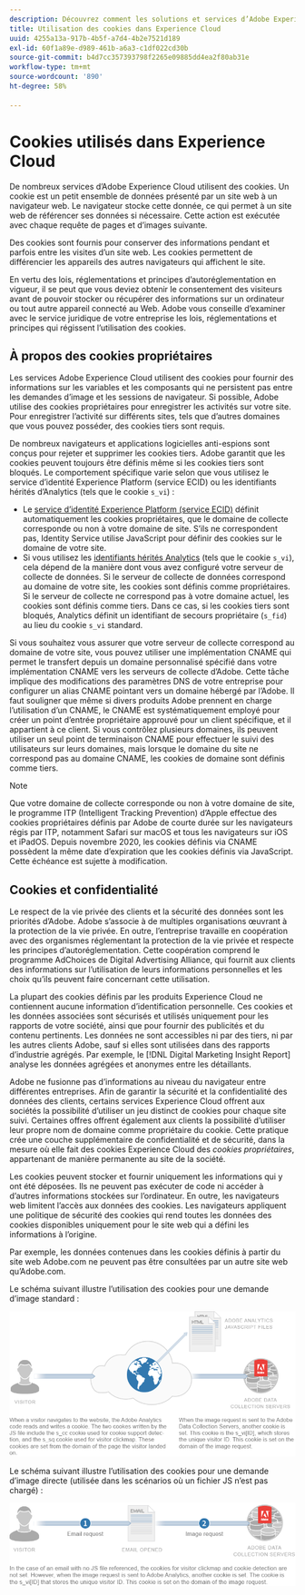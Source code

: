```yaml
---
description: Découvrez comment les solutions et services d’Adobe Experience Cloud utilisent les cookies.
title: Utilisation des cookies dans Experience Cloud
uuid: 4255a13a-917b-4b5f-a7d4-4b2e7521d189
exl-id: 60f1a89e-d989-461b-a6a3-c1df022cd30b
source-git-commit: b4d7cc357393798f2265e09885dd4ea2f80ab31e
workflow-type: tm+mt
source-wordcount: '890'
ht-degree: 58%

---
```


# Cookies utilisés dans Experience Cloud

De nombreux services d’Adobe Experience Cloud utilisent des cookies. Un cookie est un petit ensemble de données présenté par un site web à un navigateur web. Le navigateur stocke cette donnée, ce qui permet à un site web de référencer ses données si nécessaire. Cette action est exécutée avec chaque requête de pages et d’images suivante.

Des cookies sont fournis pour conserver des informations pendant et parfois entre les visites d’un site web. Les cookies permettent de différencier les appareils des autres navigateurs qui affichent le site.

En vertu des lois, réglementations et principes d’autoréglementation en vigueur, il se peut que vous deviez obtenir le consentement des visiteurs avant de pouvoir stocker ou récupérer des informations sur un ordinateur ou tout autre appareil connecté au Web. Adobe vous conseille d’examiner avec le service juridique de votre entreprise les lois, réglementations et principes qui régissent l’utilisation des cookies.

## À propos des cookies propriétaires

Les services Adobe Experience Cloud utilisent des cookies pour fournir des informations sur les variables et les composants qui ne persistent pas entre les demandes d’image et les sessions de navigateur. Si possible, Adobe utilise des cookies propriétaires pour enregistrer les activités sur votre site. Pour enregistrer l’activité sur différents sites, tels que d’autres domaines que vous pouvez posséder, des cookies tiers sont requis.

De nombreux navigateurs et applications logicielles anti-espions sont conçus pour rejeter et supprimer les cookies tiers. Adobe garantit que les cookies peuvent toujours être définis même si les cookies tiers sont bloqués. Le comportement spécifique varie selon que vous utilisez le service d’identité Experience Platform (service ECID) ou les identifiants hérités d’Analytics (tels que le cookie `s_vi`) :

* Le [ service d’identité Experience Platform (service ECID)](https://experienceleague.adobe.com/docs/id-service/using/intro/overview.html?lang=fr) définit automatiquement les cookies propriétaires, que le domaine de collecte corresponde ou non à votre domaine de site. S’ils ne correspondent pas, Identity Service utilise JavaScript pour définir des cookies sur le domaine de votre site.
* Si vous utilisez les [identifiants hérités Analytics](analytics.md) (tels que le cookie `s_vi`), cela dépend de la manière dont vous avez configuré votre serveur de collecte de données. Si le serveur de collecte de données correspond au domaine de votre site, les cookies sont définis comme propriétaires. Si le serveur de collecte ne correspond pas à votre domaine actuel, les cookies sont définis comme tiers. Dans ce cas, si les cookies tiers sont bloqués, Analytics définit un identifiant de secours propriétaire (`s_fid`) au lieu du cookie `s_vi` standard.

Si vous souhaitez vous assurer que votre serveur de collecte correspond au domaine de votre site, vous pouvez utiliser une implémentation CNAME qui permet le transfert depuis un domaine personnalisé spécifié dans votre implémentation CNAME vers les serveurs de collecte d’Adobe. Cette tâche implique des modifications des paramètres DNS de votre entreprise pour configurer un alias CNAME pointant vers un domaine hébergé par l’Adobe. Il faut souligner que même si divers produits Adobe prennent en charge l’utilisation d’un CNAME, le CNAME est systématiquement employé pour créer un point d’entrée propriétaire approuvé pour un client spécifique, et il appartient à ce client. Si vous contrôlez plusieurs domaines, ils peuvent utiliser un seul point de terminaison CNAME pour effectuer le suivi des utilisateurs sur leurs domaines, mais lorsque le domaine du site ne correspond pas au domaine CNAME, les cookies de domaine sont définis comme tiers.

>[!NOTE]
>
>Que votre domaine de collecte corresponde ou non à votre domaine de site, le programme ITP (Intelligent Tracking Prevention) d’Apple effectue des cookies propriétaires définis par Adobe de courte durée sur les navigateurs régis par ITP, notamment Safari sur macOS et tous les navigateurs sur iOS et iPadOS. Depuis novembre 2020, les cookies définis via CNAME possèdent la même date dʼexpiration que les cookies définis via JavaScript. Cette échéance est sujette à modification.

## Cookies et confidentialité

Le respect de la vie privée des clients et la sécurité des données sont les priorités d’Adobe. Adobe s’associe à de multiples organisations œuvrant à la protection de la vie privée. En outre, l’entreprise travaille en coopération avec des organismes réglementant la protection de la vie privée et respecte les principes d’autoréglementation. Cette coopération comprend le programme AdChoices de Digital Advertising Alliance, qui fournit aux clients des informations sur l’utilisation de leurs informations personnelles et les choix qu’ils peuvent faire concernant cette utilisation.

La plupart des cookies définis par les produits Experience Cloud ne contiennent aucune information d’identification personnelle. Ces cookies et les données associées sont sécurisés et utilisés uniquement pour les rapports de votre société, ainsi que pour fournir des publicités et du contenu pertinents. Les données ne sont accessibles ni par des tiers, ni par les autres clients Adobe, sauf si elles sont utilisées dans des rapports d’industrie agrégés. Par exemple, le [!DNL Digital Marketing Insight Report] analyse les données agrégées et anonymes entre les détaillants.

Adobe ne fusionne pas d’informations au niveau du navigateur entre différentes entreprises. Afin de garantir la sécurité et la confidentialité des données des clients, certains services Experience Cloud offrent aux sociétés la possibilité d’utiliser un jeu distinct de cookies pour chaque site suivi. Certaines offres offrent également aux clients la possibilité d’utiliser leur propre nom de domaine comme propriétaire du cookie. Cette pratique crée une couche supplémentaire de confidentialité et de sécurité, dans la mesure où elle fait des cookies Experience Cloud des *cookies propriétaires*, appartenant de manière permanente au site de la société.

Les cookies peuvent stocker et fournir uniquement les informations qui y ont été déposées. Ils ne peuvent pas exécuter de code ni accéder à d’autres informations stockées sur l’ordinateur. En outre, les navigateurs web limitent l’accès aux données des cookies. Les navigateurs appliquent une politique de sécurité des cookies qui rend toutes les données des cookies disponibles uniquement pour le site web qui a défini les informations à l’origine.

Par exemple, les données contenues dans les cookies définis à partir du site web Adobe.com ne peuvent pas être consultées par un autre site web qu’Adobe.com.

Le schéma suivant illustre l’utilisation des cookies pour une demande d’image standard :

![Utilisation des cookies pour une requête image standard](assets/CookiesProcessGraphic-01.png)

Le schéma suivant illustre lʼutilisation des cookies pour une demande dʼimage directe (utilisée dans les scénarios où un fichier JS nʼest pas chargé) :

![Utilisation des cookies pour une demande dʼimage directe](assets/CookiesProcessGraphic2.png)
